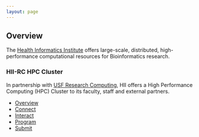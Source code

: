 ```yaml
---
layout: page
---
```


## Overview

The [Health Informatics Institute](http://www.hii.usf.edu) offers large-scale, distributed, high-performance computational resources for Bioinformatics research.

### HII-RC HPC Cluster

In partnership with [USF Research Computing](http://www.usf.edu/it/research-computing/), HII offers
a High Performance Computing (HPC) Cluster to its faculty, staff and external partners.

- [Overview](hii-rc/overview.html)
- [Connect](hii-rc/connect.html)
- [Interact](hii-rc/interact.html)
- [Program](hii-rc/program.html)
- [Submit](hii-rc/submit.html)

